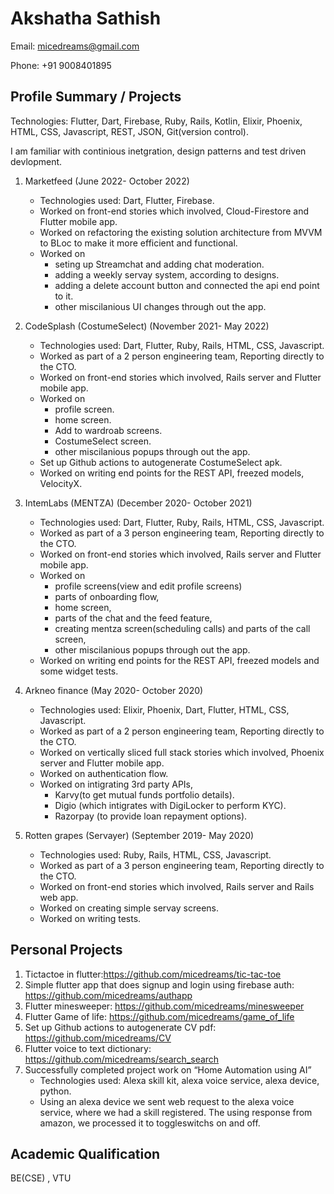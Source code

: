 # Akshatha Sathish

Email: micedreams@gmail.com

Phone: +91 9008401895

## Profile Summary / Projects

Technologies: Flutter, Dart, Firebase, Ruby, Rails, Kotlin, Elixir, Phoenix, HTML, CSS, Javascript, REST, JSON, Git(version control).

I am familiar with continious inetgration, design patterns and test driven devlopment.

1. Marketfeed (June 2022- October 2022)
   * Technologies used:  Dart, Flutter, Firebase.
   * Worked on front-end stories which involved, Cloud-Firestore and Flutter mobile app.
   * Worked on refactoring the existing solution architecture from MVVM to BLoc to make it more efficient and functional.
   * Worked on
      * seting up Streamchat and adding chat moderation.
      * adding a weekly servay system, according to designs.
      * adding a delete account button and connected the api end point to it.
      * other miscilanious UI changes through out the app. 

1. CodeSplash (CostumeSelect) (November 2021- May 2022)
   * Technologies used:  Dart, Flutter, Ruby, Rails, HTML, CSS, Javascript.
   * Worked as part of a 2 person engineering team, Reporting directly to the CTO.
   * Worked on front-end stories which involved, Rails server and Flutter mobile app.
   * Worked on 
      * profile screen.
      * home screen.
      * Add to wardroab screens.
      * CostumeSelect screen.
      * other miscilanious popups through out the app. 
   * Set up Github actions to autogenerate CostumeSelect apk.
   * Worked on writing end points for the REST API, freezed models, VelocityX.
1. IntemLabs (MENTZA) (December 2020- October 2021)
   * Technologies used:  Dart, Flutter, Ruby, Rails, HTML, CSS, Javascript.
   * Worked as part of a 3 person engineering team, Reporting directly to the CTO.
   * Worked on front-end stories which involved, Rails server and Flutter mobile app.
   * Worked on 
      * profile screens(view and edit profile screens)
      * parts of onboarding flow,
      * home screen, 
      * parts of the chat and the feed feature, 
      * creating mentza screen(scheduling calls) and parts of the call screen,
      * other miscilanious popups through out the app. 
   * Worked on writing end points for the REST API, freezed models and some widget tests. 
1. Arkneo finance (May 2020- October 2020)
   * Technologies used: Elixir, Phoenix, Dart, Flutter, HTML, CSS, Javascript.
   * Worked as part of a 2 person engineering team, Reporting directly to the CTO.
   * Worked on vertically sliced full stack stories which involved, Phoenix server and Flutter mobile app.
   * Worked on authentication flow.
   * Worked on intigrating 3rd party APIs,
      * Karvy(to get mutual funds portfolio details). 
      * Digio (which intigrates with DigiLocker to perform KYC).
      * Razorpay (to provide loan repayment options).
1. Rotten grapes (Servayer) (September 2019- May 2020)
   * Technologies used: Ruby, Rails, HTML, CSS, Javascript.
   * Worked as part of a 3 person engineering team, Reporting directly to the CTO.
   * Worked on front-end stories which involved, Rails server and Rails web app.
   * Worked on creating simple servay screens.
   * Worked on writing tests. 

## Personal Projects
1. Tictactoe in flutter:https://github.com/micedreams/tic-tac-toe
1. Simple flutter app that does signup and login using firebase auth: https://github.com/micedreams/authapp 
1. Flutter minesweeper: https://github.com/micedreams/minesweeper
1. Flutter Game of life: https://github.com/micedreams/game_of_life
1. Set up Github actions to autogenerate CV pdf: https://github.com/micedreams/CV
1. Flutter voice to text dictionary: https://github.com/micedreams/search_search
1. Successfully completed project work on “Home Automation using AI”
   * Technologies used: Alexa skill kit, alexa voice service, alexa device, python.
   * Using an alexa device we sent web request to the alexa voice service, 
   where we had a skill registered. The using response from amazon, we processed it to toggleswitchs on and off.

## Academic Qualification
BE(CSE) , VTU 
